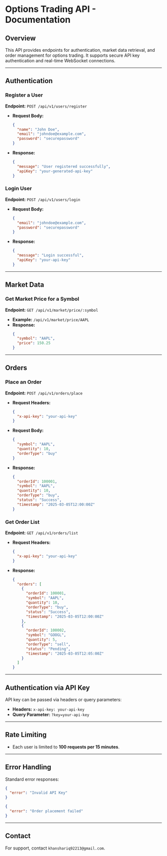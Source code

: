 # Options Trading API - Documentation

## Overview
This API provides endpoints for authentication, market data retrieval, and order management for options trading. It supports secure API key authentication and real-time WebSocket connections.

---

## Authentication

### **Register a User**
**Endpoint:** `POST /api/v1/users/register`
- **Request Body:**
  ```json
  {
    "name": "John Doe",
    "email": "johndoe@example.com",
    "password": "securepassword"
  }
  ```
- **Response:**
  ```json
  {
    "message": "User registered successfully",
    "apiKey": "your-generated-api-key"
  }
  ```

### **Login User**
**Endpoint:** `POST /api/v1/users/login`
- **Request Body:**
  ```json
  {
    "email": "johndoe@example.com",
    "password": "securepassword"
  }
  ```
- **Response:**
  ```json
  {
    "message": "Login successful",
    "apiKey": "your-api-key"
  }
  ```

---

## Market Data

### **Get Market Price for a Symbol**
**Endpoint:** `GET /api/v1/market/price/:symbol`
- **Example:** `/api/v1/market/price/AAPL`
- **Response:**
  ```json
  {
    "symbol": "AAPL",
    "price": 150.25
  }
  ```

---

## Orders

### **Place an Order**
**Endpoint:** `POST /api/v1/orders/place`
- **Request Headers:**
  ```json
  {
    "x-api-key": "your-api-key"
  }
  ```
- **Request Body:**
  ```json
  {
    "symbol": "AAPL",
    "quantity": 10,
    "orderType": "buy"
  }
  ```
- **Response:**
  ```json
  {
    "orderId": 100001,
    "symbol": "AAPL",
    "quantity": 10,
    "orderType": "buy",
    "status": "Success",
    "timestamp": "2025-03-05T12:00:00Z"
  }
  ```

### **Get Order List**
**Endpoint:** `GET /api/v1/orders/list`
- **Request Headers:**
  ```json
  {
    "x-api-key": "your-api-key"
  }
  ```
- **Response:**
  ```json
  {
    "orders": [
      {
        "orderId": 100001,
        "symbol": "AAPL",
        "quantity": 10,
        "orderType": "buy",
        "status": "Success",
        "timestamp": "2025-03-05T12:00:00Z"
      },
      {
        "orderId": 100002,
        "symbol": "GOOGL",
        "quantity": 5,
        "orderType": "sell",
        "status": "Pending",
        "timestamp": "2025-03-05T12:05:00Z"
      }
    ]
  }
  ```

---


## Authentication via API Key
API key can be passed via headers or query parameters:
- **Headers:** `x-api-key: your-api-key`
- **Query Parameter:** `?key=your-api-key`

---

## Rate Limiting
- Each user is limited to **100 requests per 15 minutes**.

---

## Error Handling
Standard error responses:
```json
{
  "error": "Invalid API Key"
}
```
```json
{
  "error": "Order placement failed"
}
```

---

## Contact
For support, contact `khanshariq92213@gmail.com`.

